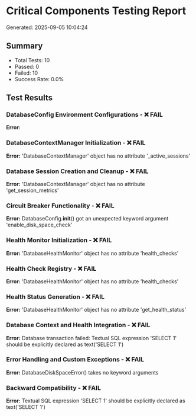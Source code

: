# Critical Components Testing Report
Generated: 2025-09-05 10:04:24

## Summary
- Total Tests: 10
- Passed: 0
- Failed: 10
- Success Rate: 0.0%

## Test Results
### DatabaseConfig Environment Configurations - ❌ FAIL
**Error:** 

### DatabaseContextManager Initialization - ❌ FAIL
**Error:** 'DatabaseContextManager' object has no attribute '_active_sessions'

### Database Session Creation and Cleanup - ❌ FAIL
**Error:** 'DatabaseContextManager' object has no attribute 'get_session_metrics'

### Circuit Breaker Functionality - ❌ FAIL
**Error:** DatabaseConfig.__init__() got an unexpected keyword argument 'enable_disk_space_check'

### Health Monitor Initialization - ❌ FAIL
**Error:** 'DatabaseHealthMonitor' object has no attribute 'health_checks'

### Health Check Registry - ❌ FAIL
**Error:** 'DatabaseHealthMonitor' object has no attribute 'health_checks'

### Health Status Generation - ❌ FAIL
**Error:** 'DatabaseHealthMonitor' object has no attribute 'get_health_status'

### Database Context and Health Integration - ❌ FAIL
**Error:** Database transaction failed: Textual SQL expression 'SELECT 1' should be explicitly declared as text('SELECT 1')

### Error Handling and Custom Exceptions - ❌ FAIL
**Error:** DatabaseDiskSpaceError() takes no keyword arguments

### Backward Compatibility - ❌ FAIL
**Error:** Textual SQL expression 'SELECT 1' should be explicitly declared as text('SELECT 1')
